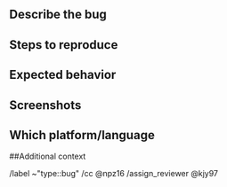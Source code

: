 
## Describe the bug
<!--- Provide a general description of the report  -->


## Steps to reproduce
<!--- Tell us how to reproduce the bug -->


## Expected behavior
<!--- Tell us what should happen -->


## Screenshots
<!--- Add Screenshots of the bug -->


## Which platform/language
<!--- Which platform/language did the bug occur -->


##Additional context
<!--- If there is a link, u should always write it down -->


/label ~"type::bug"
/cc @npz16
/assign_reviewer @kjy97
